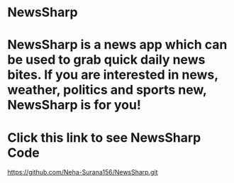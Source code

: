 # NewsSharp

# NewsSharp is a news app which can be used to grab quick daily news bites. If you are interested in news, weather, politics and sports new, NewsSharp is for you!

# Click this link to see NewsSharp Code

https://github.com/Neha-Surana156/NewsSharp.git 

